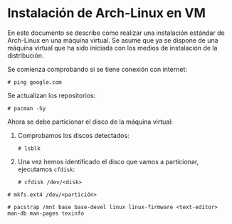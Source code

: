 # Instalación de Arch-Linux en VM

En este documento se describe como realizar una instalación estándar de Arch-Linux en una máquina virtual. Se asume que ya se dispone de una máquina virtual que ha sido iniciada con los medios de instalación de la distribución.

Se comienza comprobando si se tiene conexión con internet:

```
# ping google.com
```

Se actualizan los repositorios:

```
# pacman -Sy
```

Ahora se debe particionar el disco de la máquina virtual:

1. Comprobamos los discos detectados:
	
	```
	# lsblk
	```

2. Una vez hemos identificado el disco que vamos a particionar, ejecutamos `cfdisk`:

	```
	# cfdisk /dev/<disk>
	```

```
# mkfs.ext4 /dev/<partición>
```

```
# pacstrap /mnt base base-devel linux linux-firmware <text-editor> man-db man-pages texinfo
```